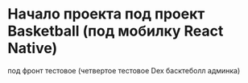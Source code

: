 # Начало проекта под проект Basketball (под мобилку React Native)
под фронт тестовое (четвертое тестовое Dex басктеболл админка)
